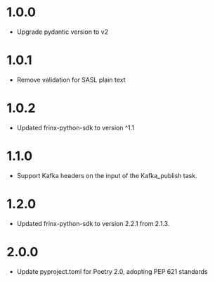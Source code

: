# 1.0.0
- Upgrade pydantic version to v2

# 1.0.1
- Remove validation for SASL plain text

# 1.0.2
- Updated frinx-python-sdk to version ^1.1

# 1.1.0
- Support Kafka headers on the input of the Kafka_publish task.

# 1.2.0
- Updated frinx-python-sdk to version 2.2.1 from 2.1.3.

# 2.0.0
- Update pyproject.toml for Poetry 2.0, adopting PEP 621 standards
